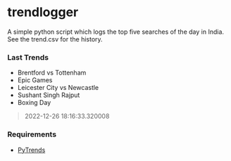 # trendlogger
A simple python script which logs the top five searches of the day in India.<br>See the trend.csv for the history.<br>

<!-- Last Trends -->
### Last Trends
* Brentford vs Tottenham
* Epic Games
* Leicester City vs Newcastle
* Sushant Singh Rajput
* Boxing Day
> 2022-12-26 18:16:33.320008

<!-- Requirements -->
### Requirements
* [PyTrends](https://github.com/dreyco676/pytrends)
